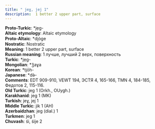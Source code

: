 ```yaml
---
title: " jeɣ, jej 1"
description:  1 better 2 upper part, surface
---
```


<strong>Proto-Turkic</strong>:  *jẹg-<br>
<strong>Altaic etymology</strong>:  Altaic etymology<br>
<strong> Proto-Altaic</strong>:  *di̯òge<br>
<strong>Nostratic</strong>:  Nostratic<br>
<strong>Meaning</strong>:  1 better 2 upper part, surface<br>
<strong>Russian meaning</strong>:  1 лучше, лучший 2 верх, поверхность<br>
<strong>Turkic</strong>:  *jẹg-<br>
<strong>Mongolian</strong>:  *ǯaɣa<br>
<strong>Korean</strong>:  *tjōh-<br>
<strong>Japanese</strong>:  *dǝ̀-<br>
<strong>Comments</strong>:  EDT 909-910, VEWT 194, ЭСТЯ 4, 165-166, TMN 4, 184-185, Федотов 2, 115-116.<br>
<strong>Old Turkic</strong>:  jeg 1 (Orkh., OUygh.)<br>
<strong>Karakhanid</strong>:  jeg 1 (MK)<br>
<strong>Turkish</strong>:  jeɣ, jej 1<br>
<strong>Middle Turkic</strong>:  jik 1 (AH)<br>
<strong>Azerbaidzhan</strong>:  jeg (dial.) 1<br>
<strong>Turkmen</strong>:  jeg 1<br>
<strong>Chuvash</strong>:  śi, śije 2<br>


